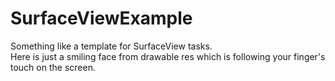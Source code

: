 # SurfaceViewExample
Something like a template for SurfaceView tasks.  
Here is just a smiling face from drawable res which is following your finger's touch on the screen. 
